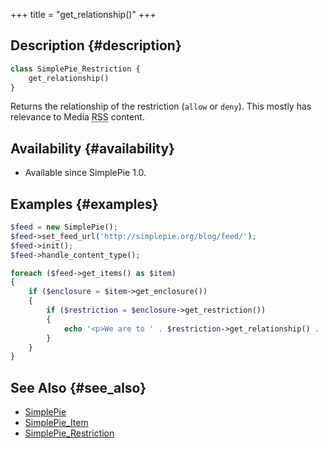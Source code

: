 +++
title = "get_relationship()"
+++

## Description {#description}

```php
class SimplePie_Restriction {
    get_relationship()
}
```

Returns the relationship of the restriction (`allow` or `deny`). This mostly has relevance to Media <abbr title="Rich Site Summary">RSS</abbr> content.

## Availability {#availability}

- Available since SimplePie 1.0.

## Examples {#examples}

```php
$feed = new SimplePie();
$feed->set_feed_url('http://simplepie.org/blog/feed/');
$feed->init();
$feed->handle_content_type();

foreach ($feed->get_items() as $item)
{
    if ($enclosure = $item->get_enclosure())
    {
        if ($restriction = $enclosure->get_restriction())
        {
            echo '<p>We are to ' . $restriction->get_relationship() . ' ' . $restriction->get_value() . ', which is of type ' . $restriction->get_type() . '</p>';
        }
    }
}
```

## See Also {#see_also}

- [SimplePie](@/wiki/reference/simplepie/_index.md)
- [SimplePie_Item](@/wiki/reference/simplepie_item/_index.md)
- [SimplePie_Restriction](@/wiki/reference/simplepie_restriction/_index.md)
